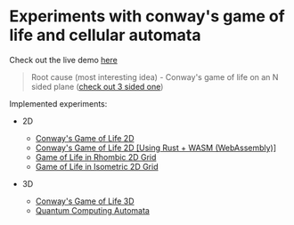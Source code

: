 # Experiments with conway's game of life and cellular automata

Check out the live demo [here](https://experiments-with-game-of-life.pages.dev/)

> Root cause (most interesting idea) - Conway's game of life on an N sided plane ([check out 3 sided one](https://experiments-with-game-of-life.pages.dev/isometricgol2D))

Implemented experiments:

- 2D
  - [Conway's Game of Life 2D](https://experiments-with-game-of-life.pages.dev/conwaysgol2D)
  - [Conway's Game of Life 2D [Using Rust + WASM (WebAssembly)]](https://experiments-with-game-of-life.pages.dev/conwaysgol2D-wasm)
  - [Game of Life in Rhombic 2D Grid](https://experiments-with-game-of-life.pages.dev/rhombicgol2D)
  - [Game of Life in Isometric 2D Grid](https://experiments-with-game-of-life.pages.dev/isometricgol2D)

- 3D
  - [Conway's Game of Life 3D](https://experiments-with-game-of-life.pages.dev/conwaysgol3D)
  - [Quantum Computing Automata](https://experiments-with-game-of-life.pages.dev/qcautomata)
